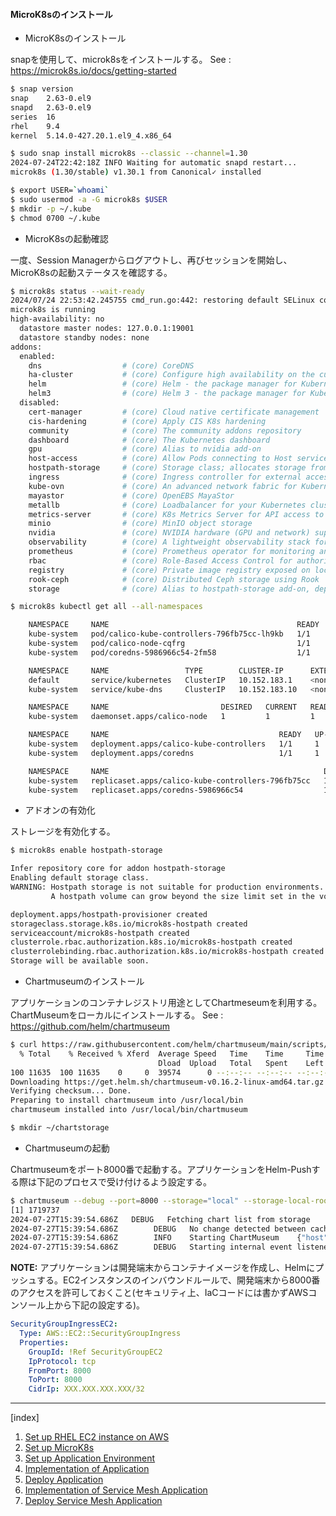 
#### MicroK8sのインストール

- MicroK8sのインストール

snapを使用して、microk8sをインストールする。
See : https://microk8s.io/docs/getting-started

```bash
$ snap version
snap    2.63-0.el9
snapd   2.63-0.el9
series  16
rhel    9.4
kernel  5.14.0-427.20.1.el9_4.x86_64

$ sudo snap install microk8s --classic --channel=1.30
2024-07-24T22:42:18Z INFO Waiting for automatic snapd restart...
microk8s (1.30/stable) v1.30.1 from Canonical✓ installed

$ export USER=`whoami`
$ sudo usermod -a -G microk8s $USER
$ mkdir -p ~/.kube
$ chmod 0700 ~/.kube

```

- MicroK8sの起動確認

一度、Session Managerからログアウトし、再びセッションを開始し、MicroK8sの起動ステータスを確認する。

```bash
$ microk8s status --wait-ready
2024/07/24 22:53:42.245755 cmd_run.go:442: restoring default SELinux context of /home/ssm-user/snap
microk8s is running
high-availability: no
  datastore master nodes: 127.0.0.1:19001
  datastore standby nodes: none
addons:
  enabled:
    dns                  # (core) CoreDNS
    ha-cluster           # (core) Configure high availability on the current node
    helm                 # (core) Helm - the package manager for Kubernetes
    helm3                # (core) Helm 3 - the package manager for Kubernetes
  disabled:
    cert-manager         # (core) Cloud native certificate management
    cis-hardening        # (core) Apply CIS K8s hardening
    community            # (core) The community addons repository
    dashboard            # (core) The Kubernetes dashboard
    gpu                  # (core) Alias to nvidia add-on
    host-access          # (core) Allow Pods connecting to Host services smoothly
    hostpath-storage     # (core) Storage class; allocates storage from host directory
    ingress              # (core) Ingress controller for external access
    kube-ovn             # (core) An advanced network fabric for Kubernetes
    mayastor             # (core) OpenEBS MayaStor
    metallb              # (core) Loadbalancer for your Kubernetes cluster
    metrics-server       # (core) K8s Metrics Server for API access to service metrics
    minio                # (core) MinIO object storage
    nvidia               # (core) NVIDIA hardware (GPU and network) support
    observability        # (core) A lightweight observability stack for logs, traces and metrics
    prometheus           # (core) Prometheus operator for monitoring and logging
    rbac                 # (core) Role-Based Access Control for authorisation
    registry             # (core) Private image registry exposed on localhost:32000
    rook-ceph            # (core) Distributed Ceph storage using Rook
    storage              # (core) Alias to hostpath-storage add-on, deprecated

$ microk8s kubectl get all --all-namespaces

    NAMESPACE     NAME                                          READY   STATUS    RESTARTS   AGE
    kube-system   pod/calico-kube-controllers-796fb75cc-lh9kb   1/1     Running   0          42m
    kube-system   pod/calico-node-cqfrg                         1/1     Running   0          42m
    kube-system   pod/coredns-5986966c54-2fm58                  1/1     Running   0          42m

    NAMESPACE     NAME                 TYPE        CLUSTER-IP      EXTERNAL-IP   PORT(S)                  AGE
    default       service/kubernetes   ClusterIP   10.152.183.1    <none>        443/TCP                  42m
    kube-system   service/kube-dns     ClusterIP   10.152.183.10   <none>        53/UDP,53/TCP,9153/TCP   42m

    NAMESPACE     NAME                         DESIRED   CURRENT   READY   UP-TO-DATE   AVAILABLE   NODE SELECTOR            AGE
    kube-system   daemonset.apps/calico-node   1         1         1       1            1           kubernetes.io/os=linux   42m

    NAMESPACE     NAME                                      READY   UP-TO-DATE   AVAILABLE   AGE
    kube-system   deployment.apps/calico-kube-controllers   1/1     1            1           42m
    kube-system   deployment.apps/coredns                   1/1     1            1           42m

    NAMESPACE     NAME                                                DESIRED   CURRENT   READY   AGE
    kube-system   replicaset.apps/calico-kube-controllers-796fb75cc   1         1         1       42m
    kube-system   replicaset.apps/coredns-5986966c54                  1         1         1       42m

```

- アドオンの有効化

ストレージを有効化する。

```bash
$ microk8s enable hostpath-storage

Infer repository core for addon hostpath-storage
Enabling default storage class.
WARNING: Hostpath storage is not suitable for production environments.
         A hostpath volume can grow beyond the size limit set in the volume claim manifest.

deployment.apps/hostpath-provisioner created
storageclass.storage.k8s.io/microk8s-hostpath created
serviceaccount/microk8s-hostpath created
clusterrole.rbac.authorization.k8s.io/microk8s-hostpath created
clusterrolebinding.rbac.authorization.k8s.io/microk8s-hostpath created
Storage will be available soon.
```

- Chartmuseumのインストール

アプリケーションのコンテナレジストリ用途としてChartmeseumを利用する。ChartMuseumをローカルにインストールする。
See : https://github.com/helm/chartmuseum

```bash
$ curl https://raw.githubusercontent.com/helm/chartmuseum/main/scripts/get-chartmuseum | bash
  % Total    % Received % Xferd  Average Speed   Time    Time     Time  Current
                                 Dload  Upload   Total   Spent    Left  Speed
100 11635  100 11635    0     0  39574      0 --:--:-- --:--:-- --:--:-- 39574
Downloading https://get.helm.sh/chartmuseum-v0.16.2-linux-amd64.tar.gz
Verifying checksum... Done.
Preparing to install chartmuseum into /usr/local/bin
chartmuseum installed into /usr/local/bin/chartmuseum

$ mkdir ~/chartstorage

```

- Chartmuseumの起動

Chartmuseumをポート8000番で起動する。アプリケーションをHelm-Pushする際は下記のプロセスで受け付けるよう設定する。

```bash
$ chartmuseum --debug --port=8000 --storage="local" --storage-local-rootdir="~/chartstorage" --basic-auth-user=debugroom--basic-auth-pass=debugroom --auth-anonymous-get --allow-overwrite &
[1] 1719737
2024-07-27T15:39:54.686Z   DEBUG   Fetching chart list from storage        {"repo": ""}
2024-07-27T15:39:54.686Z        DEBUG   No change detected between cache and storage    {"repo": ""}
2024-07-27T15:39:54.686Z        INFO    Starting ChartMuseum    {"host": "0.0.0.0", "port": 8000}
2024-07-27T15:39:54.686Z        DEBUG   Starting internal event listener

```

**NOTE:** アプリケーションは開発端末からコンテナイメージを作成し、Helmにプッシュする。EC2インスタンスのインバウンドルールで、開発端末から8000番のアクセスを許可しておくこと(セキュリティ上、IaCコードには書かずAWSコンソール上から下記の設定する)。

```yaml
SecurityGroupIngressEC2:
  Type: AWS::EC2::SecurityGroupIngress
  Properties:
    GroupId: !Ref SecurityGroupEC2
    IpProtocol: tcp
    FromPort: 8000
    ToPort: 8000
    CidrIp: XXX.XXX.XXX.XXX/32
```

----
[index]

1. [Set up RHEL EC2 instance on AWS](1-set-up-rhel-instance-on-aws.md)
2. [Set up MicroK8s](2-set-up-microk8s.md)
3. [Set up Application Environment](3-set-up-app-env.md)
4. [Implementation of Application](4-implementation-app.md)
5. [Deploy Application](5-deploy-app.md)
6. [Implementation of Service Mesh Application](6-implementation-service-mesh-app.md)
7. [Deploy Service Mesh Application](7-deploy-service-mesh-app.md)
